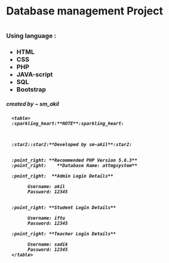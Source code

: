 <h1>Database management Project<h1>
   <h3>Using language : <h3>
      <ul style="list-style-type:square;">
        <li>HTML</li>
        <li>CSS</li>
        <li>PHP</li>
        <li>JAVA-script</li>
        <li>SQL</li>
        <li>Bootstrap</li>
      </ul>
   <h5 style="align:right;"> created by ~ sm_akil <h5>
  
      
      <table>
      :sparkling_heart:**NOTE**:sparkling_heart:
      
      
      
      :star2::star2:**Developed by sm~akil**:star2:

      
      :point_right: **Recommended PHP Version 5.6.3**
      :point_right:    **Database Name: attmgsystem**

      :point_right:  **Admin Login Details**

            Username: akil
            Password: 12345


      :point_right: **Student Login Details**
    
            Username: iftu
            Password: 12345
      
      :point_right: **Teacher Login Details**

            Username: sadik
            Password: 12345
      </table>
